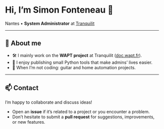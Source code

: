 # Hi, I’m **Simon Fonteneau** 👋

Nantes • **System Administrator** at [Tranquilit](https://www.tranquilit.fr) 

---

## 🔧 About me

- 🛠️ I mainly work on the **WAPT project** at Tranquilit ([doc.wapt.fr](https://doc.wapt.fr)).  
- 🧪 I enjoy publishing small Python tools that make admins’ lives easier.  
- 🎸 When I’m not coding: guitar and home automation projects.

---

## 📫 Contact

I’m happy to collaborate and discuss ideas!  
- Open an **issue** if it’s related to a project or you encounter a problem.  
- Don’t hesitate to submit a **pull request** for suggestions, improvements, or new features.
